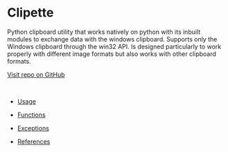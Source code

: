 # Clipette

Python clipboard utility that works natively on python with its inbuilt 
modules to exchange data with the windows clipboard.
Supports only the Windows clipboard through the win32 API.
Is designed particularly to work properly with different image formats
but also works with other clipboard formats.


[Visit repo on GitHub](https://github.com/b-init/clipette)


&nbsp;

- [Usage](usage.md)

- [Functions](functions.md) 

- [Exceptions](exceptions.md)

- [References](references.md)

